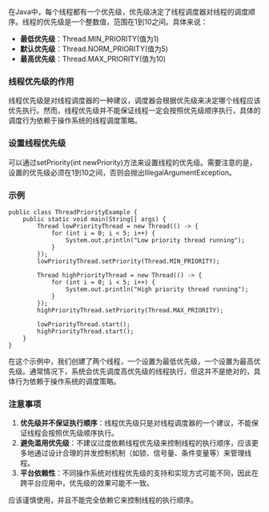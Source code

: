 在Java中，每个线程都有一个优先级，优先级决定了线程调度器对线程的调度顺序。线程的优先级是一个整数值，范围在1到10之间。具体来说：

- **最低优先级**：Thread.MIN_PRIORITY(值为1)
- **默认优先级**：Thread.NORM_PRIORITY(值为5)
- **最高优先级**：Thread.MAX_PRIORITY(值为10)
### 线程优先级的作用
线程优先级是对线程调度器的一种建议，调度器会根据优先级来决定哪个线程应该优先执行。然而，线程优先级并不能保证线程一定会按照优先级顺序执行，具体的调度行为依赖于操作系统的线程调度策略。
### 设置线程优先级
可以通过setPriority(int newPriority)方法来设置线程的优先级。需要注意的是，设置的优先级必须在1到10之间，否则会抛出IllegalArgumentException。
### 示例
```
public class ThreadPriorityExample {
    public static void main(String[] args) {
        Thread lowPriorityThread = new Thread(() -> {
            for (int i = 0; i < 5; i++) {
                System.out.println("Low priority thread running");
            }
        });
        lowPriorityThread.setPriority(Thread.MIN_PRIORITY);

        Thread highPriorityThread = new Thread(() -> {
            for (int i = 0; i < 5; i++) {
                System.out.println("High priority thread running");
            }
        });
        highPriorityThread.setPriority(Thread.MAX_PRIORITY);

        lowPriorityThread.start();
        highPriorityThread.start();
    }
}
```
在这个示例中，我们创建了两个线程，一个设置为最低优先级，一个设置为最高优先级。通常情况下，系统会优先调度高优先级的线程执行，但这并不是绝对的，具体行为依赖于操作系统的调度策略。
### 注意事项

1. **优先级并不保证执行顺序**：线程优先级只是对线程调度器的一个建议，不能保证线程会按照优先级顺序执行。
2. **避免滥用优先级**：不建议过度依赖线程优先级来控制线程的执行顺序，应该更多地通过设计合理的并发控制机制（如锁、信号量、条件变量等）来管理线程。
3. **平台依赖性**：不同操作系统对线程优先级的支持和实现方式可能不同，因此在跨平台应用中，优先级的效果可能不一致。

应该谨慎使用，并且不能完全依赖它来控制线程的执行顺序。
